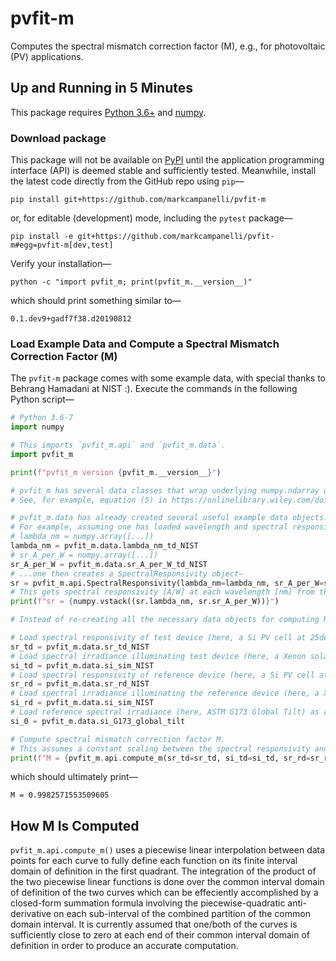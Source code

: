 # pvfit-m
Computes the spectral mismatch correction factor (M), e.g., for photovoltaic (PV) applications.

## Up and Running in 5 Minutes
This package requires [Python 3.6+](https://www.python.org/) and [numpy](https://www.numpy.org/).

### Download package
This package will not be available on [PyPI](https://pypi.org/) until the application programming interface (API) is deemed stable and sufficiently tested. Meanwhile, install the latest code directly from the GitHub repo using `pip`—
```terminal
pip install git+https://github.com/markcampanelli/pvfit-m
```
or, for editable (development) mode, including the `pytest` package—
```terminal
pip install -e git+https://github.com/markcampanelli/pvfit-m#egg=pvfit-m[dev,test]
```
Verify your installation—
```terminal
python -c "import pvfit_m; print(pvfit_m.__version__)"
```
which should print something similar to—
```terminal
0.1.dev9+gadf7f38.d20190812
```

### Load Example Data and Compute a Spectral Mismatch Correction Factor (M)

The `pvfit-m` package comes with some example data, with special thanks to Behrang Hamadani at NIST :). Execute the commands in the following Python script—
```python
# Python 3.6-7
import numpy

# This imports `pvfit_m.api` and `pvfit_m.data`. 
import pvfit_m

print(f"pvfit_m version {pvfit_m.__version__}")

# pvfit_m has several data classes that wrap underlying numpy.ndarray data represting the various curves appearing in the four integrals in the formula for M.
# See, for example, equation (5) in https://onlinelibrary.wiley.com/doi/full/10.1002/ese3.190

# pvfit_m.data has already created several useful example data objects.
# For example, assuming one has loaded wavelength and spectral responsivity data as 1D numpy arrays for the NIST test device (a x-Si PV cell)...
# lambda_nm = numpy.array([...])
lambda_nm = pvfit_m.data.lambda_nm_td_NIST
# sr_A_per_W = numpy.array([...])
sr_A_per_W = pvfit_m.data.sr_A_per_W_td_NIST
# ...one then creates a SpectralResponsivity object—
sr = pvfit_m.api.SpectralResponsivity(lambda_nm=lambda_nm, sr_A_per_W=sr_A_per_W)
# This gets spectral responsivity [A/W] at each wavelength [nm] from the underlying numpy.ndarray and show them stacked together as rows.
print(f"sr = {numpy.vstack((sr.lambda_nm, sr.sr_A_per_W))}")

# Instead of re-creating all the necessary data objects for computing M, we use ones already made for demonstration purposes.

# Load spectral responsivity of test device (here, a Si PV cell at 25degC) as a SpectralResponsivity object from wavelength [nm] and spectral responsivity [A/W] data (each an underlying numpy.ndarray).
sr_td = pvfit_m.data.sr_td_NIST
# Load spectral irradiance illuminating test device (here, a Xenon solar simulator) as a SpectralIrradiance object containing wavelength [nm] and spectral irradiance [W/m2/nm] data (each an underlying numpy.ndarray).
si_td = pvfit_m.data.si_sim_NIST
# Load spectral responsivity of reference device (here, a Si PV cell at at 25degC) as a SpectralResponsivity object containing wavelength [nm] and spectral responsivity [A/W] data (each an underlying numpy.ndarray).
sr_rd = pvfit_m.data.sr_rd_NIST
# Load spectral irradiance illuminating the reference device (here, a Xenon solar simulator) as a SpectralIrradiance object containing wavelength [nm] and spectral irradiance [W/m2/nm] data (each an underlying numpy.ndarray).
si_rd = pvfit_m.data.si_sim_NIST
# Load reference spectral irradiance (here, ASTM G173 Global Tilt) as a SpectralIrradiance object containing wavelength [nm] and spectral irradiance [W/m2/nm] data (each an underlying numpy.ndarray).
si_0 = pvfit_m.data.si_G173_global_tilt

# Compute spectral mismatch correction factor M.
# This assumes a constant scaling between the spectral responsivity and spectral response of each device. These two scalings are assumed to cancel out between the numerator and denominator in the formula for M. Likewise, the spectral irradiance curves need only be relative (not absolute) curves.
print(f"M = {pvfit_m.api.compute_m(sr_td=sr_td, si_td=si_td, sr_rd=sr_rd, si_rd=si_rd, si_0=si_0)}")
```
which should ultimately print—
```terminal
M = 0.9982571553509605
```

## How M Is Computed
`pvfit_m.api.compute_m()` uses a piecewise linear interpolation between data points for each curve to fully define each function on its finite interval domain of definition in the first quadrant. The integration of the product of the two piecewise linear functions is done over the common interval domain of definition of the two curves which can be effeciently accomplished by a closed-form summation formula involving the piecewise-quadratic anti-derivative on each sub-interval of the combined partition of the common domain interval. It is currently assumed that one/both of the curves is sufficiently close to zero at each end of their common interval domain of definition in order to produce an accurate computation.